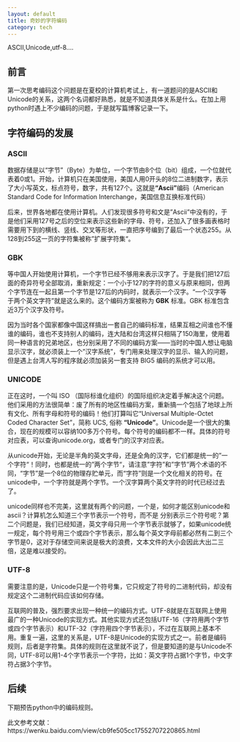 ```yaml
---
layout: default
title: 奇妙的字符编码
category: tech
---
```

ASCII,Unicode,utf-8....


<h2>前言</h2>
<p>第一次思考编码这个问题是在夏校的计算机考试上，有一道题问的是ASCII和Unicode的关系，这两个名词都好熟悉，就是不知道具体关系是什么。在加上用python时遇上不少编码的问题，于是就写篇博客记录一下。
<h2>字符编码的发展</h2>
<h3>ASCII</h3>
<p>数据存储是以“字节”（Byte）为单位，一个字节由8个位（bit）组成，一个位就代表着0或1。开始，计算机只在美国使用，美国人用0开头的8位二进制数字，表示了大小写英文，标点符号，数字，共有127个。这就是<b>“Ascii”</b>编码（American Standard Code for Information Interchange，美国信息互换标准代码）
<p>后来，世界各地都在使用计算机。人们发现很多符号和文是”Ascii”中没有的，于是他们采用127号之后的空位来表示这些新的字母、符号，还加入了很多画表格时需要用下到的横线、竖线、交叉等形状，一直把序号编到了最后一个状态255。从128到255这一页的字符集被称”扩展字符集“。
<h3>GBK</h3>
<p>等中国人开始使用计算机，一个字节已经不够用来表示汉字了。于是我们把127后面的奇异符号全部取消，重新规定：一个小于127的字符的意义与原来相同，但两个字节连在一起且第一个字节是127后的内码时，就表示一个汉字。“一个汉字等于两个英文字符”就是这么来的。这个编码方案被称为 <b>GBK</b> 标准。GBK 标准包含近3万个汉字及符号。
<p>因为当时各个国家都像中国这样搞出一套自己的编码标准，结果互相之间谁也不懂谁的编码，谁也不支持别人的编码，连大陆和台湾这样只相隔了150海里，使用着同一种语言的兄弟地区，也分别采用了不同的编码方案——当时的中国人想让电脑显示汉字，就必须装上一个”汉字系统”，专门用来处理汉字的显示、输入的问题，但是遇上台湾人写的程序就必须加装另一套支持 BIG5 编码的系统才可以用。
<h3>UNICODE</h3>
<p>正在这时，一个叫 ISO （国际标谁化组织）的国际组织决定着手解决这个问题。他们采用的方法很简单：废了所有的地区性编码方案，重新搞一个包括了地球上所有文化、所有字母和符号的编码！他们打算叫它“Universal Multiple-Octet Coded Character Set”，简称 UCS, 俗称 <b>“Unicode”</b>。Unicode是一个很大的集合，现在的规模可以容纳100多万个符号。每个符号的编码都不一样。具体的符号对应表，可以查询unicode.org，或者专门的汉字对应表。
<p>从unicode开始，无论是半角的英文字母，还是全角的汉字，它们都是统一的”一个字符“！同时，也都是统一的”两个字节“，请注意”字符”和”字节”两个术语的不同，“字节”是一个8位的物理存贮单元，而“字符”则是一个文化相关的符号。在unicode中，一个字符就是两个字节。一个汉字算两个英文字符的时代已经过去了。
<p>unicode同样也不完美，这里就有两个的问题，一个是，如何才能区别unicode和ascii？计算机怎么知道三个字节表示一个符号，而不是
分别表示三个符号呢？第二个问题是，我们已经知道，英文字母只用一个字节表示就够了，如果unicode统一规定，每个符号用三个或四个字节表示，那么每个英文字母前都必然有二到三个字节是0，这对于存储空间来说是极大的浪费，文本文件的大小会因此大出二三倍，这是难以接受的。
<h3>UTF-8</h3>
<p>需要注意的是，Unicode只是一个符号集，它只规定了符号的二进制代码，却没有规定这个二进制代码应该如何存储。
<p>互联网的普及，强烈要求出现一种统一的编码方式。UTF-8就是在互联网上使用最广的一种Unicode的实现方式。其他实现方式还包括UTF-16（字符用两个字节或四个字节表示）和UTF-32（字符用四个字节表示），不过在互联网上基本不用。重复一遍，这里的关系是，UTF-8是Unicode的实现方式之一。前者是编码规则，后者是字符集。具体的规则在这里就不说了，但是要知道的是与Unicode不同，UTF-8可以用1-4个字节表示一个字符，比如：英文字符占据1个字节，中文字符占据3个字节。
<h2>后续</h2>
<p>下期预告python中的编码规则。
<p>此文参考文献：https://wenku.baidu.com/view/cb9fe505cc17552707220865.html
  
 
<script>
     const gitment = new Gitment({
      id: '{{ filename }}', // optional
      owner: 'Timelordlulu',
      repo: 'Timelordlulu.github.io',
      oauth: {
      client_id: 'f575554aa69f6f3a7fe6',
       client_secret: '573da4d988e74a9d87982055157e2aa060c6de8b',
       },
        // ...
        // For more available options, check out the documentation below
      })
      
  gitment.render('comments')
</script>
